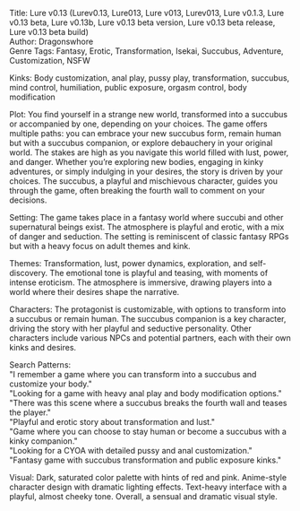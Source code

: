 Title: Lure v0.13 (Lurev0.13, Lure013, Lure v013, Lurev013, Lure v0.1.3, Lure v0.13 beta, Lure v0.13b, Lure v0.13 beta version, Lure v0.13 beta release, Lure v0.13 beta build)  
Author: Dragonswhore  
Genre Tags: Fantasy, Erotic, Transformation, Isekai, Succubus, Adventure, Customization, NSFW  

Kinks: Body customization, anal play, pussy play, transformation, succubus, mind control, humiliation, public exposure, orgasm control, body modification  

Plot: You find yourself in a strange new world, transformed into a succubus or accompanied by one, depending on your choices. The game offers multiple paths: you can embrace your new succubus form, remain human but with a succubus companion, or explore debauchery in your original world. The stakes are high as you navigate this world filled with lust, power, and danger. Whether you’re exploring new bodies, engaging in kinky adventures, or simply indulging in your desires, the story is driven by your choices. The succubus, a playful and mischievous character, guides you through the game, often breaking the fourth wall to comment on your decisions.  

Setting: The game takes place in a fantasy world where succubi and other supernatural beings exist. The atmosphere is playful and erotic, with a mix of danger and seduction. The setting is reminiscent of classic fantasy RPGs but with a heavy focus on adult themes and kink.  

Themes: Transformation, lust, power dynamics, exploration, and self-discovery. The emotional tone is playful and teasing, with moments of intense eroticism. The atmosphere is immersive, drawing players into a world where their desires shape the narrative.  

Characters: The protagonist is customizable, with options to transform into a succubus or remain human. The succubus companion is a key character, driving the story with her playful and seductive personality. Other characters include various NPCs and potential partners, each with their own kinks and desires.  

Search Patterns:  
"I remember a game where you can transform into a succubus and customize your body."  
"Looking for a game with heavy anal play and body modification options."  
"There was this scene where a succubus breaks the fourth wall and teases the player."  
"Playful and erotic story about transformation and lust."  
"Game where you can choose to stay human or become a succubus with a kinky companion."  
"Looking for a CYOA with detailed pussy and anal customization."  
"Fantasy game with succubus transformation and public exposure kinks."

Visual: Dark, saturated color palette with hints of red and pink.  Anime-style character design with dramatic lighting effects.  Text-heavy interface with a playful, almost cheeky tone.  Overall, a sensual and dramatic visual style.